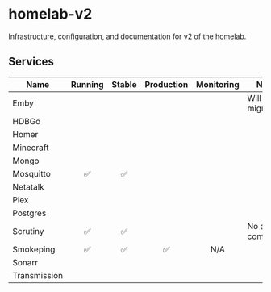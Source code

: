 # homelab-v2

Infrastructure, configuration, and documentation for v2 of the homelab.

## Services

| Name         | Running | Stable | Production | Monitoring | Notes                |
|--------------|:-------:|:------:|:----------:|:----------:|----------------------|
| Emby         |         |        |            |            | Will not migrate     |
| HDBGo        |         |        |            |            |                      |
| Homer        |         |        |            |            |                      |
| Minecraft    |         |        |            |            |                      |
| Mongo        |         |        |            |            |                      |
| Mosquitto    |    ✅    |   ✅    |            |            |                      |
| Netatalk     |         |        |            |            |                      |
| Plex         |         |        |            |            |                      |
| Postgres     |         |        |            |            |                      |
| Scrutiny     |    ✅    |   ✅    |            |            | No alerts configured |
| Smokeping    |    ✅    |   ✅    |     ✅      |    N/A     |                      |
| Sonarr       |         |        |            |            |                      |
| Transmission |         |        |            |            |                      |

